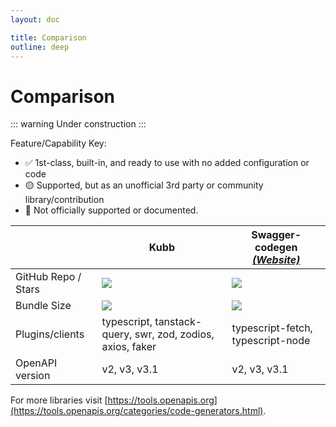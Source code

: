 ```yaml
---
layout: doc

title: Comparison
outline: deep
---
```


# Comparison

::: warning Under construction
:::

Feature/Capability Key:

- ✅ 1st-class, built-in, and ready to use with no added configuration or code
- 🟡 Supported, but as an unofficial 3rd party or community library/contribution
- 🛑 Not officially supported or documented.

|                     | Kubb                                                       | Swagger-codegen [_(Website)_][swagger-codegen]   |
| ------------------- | ---------------------------------------------------------- | ------------------------------------------------ |
| GitHub Repo / Stars | [![][stars-kubb]][gh-kubb]                                 | [![][stars-swagger-codegen]][gh-swagger-codegen] |
| Bundle Size         | [![][bp-kubb]][bpl-kubb]                                   | [![][bp-swagger-codegen]][bpl-swagger-codegen]   |
| Plugins/clients     | typescript, tanstack-query, swr, zod, zodios, axios, faker | typescript-fetch, typescript-node                |
| OpenAPI version     | v2, v3, v3.1                                               | v2, v3, v3.1                                     |

<!-- | Queries                 | ✅                                       | ✅                                                    |
| Cache Persistence       | ✅                                       | ✅                                                    | -->

For more libraries visit [https://tools.openapis.org](https://tools.openapis.org/categories/code-generators.html).

[bpl-kubb]: https://bundlephobia.com/result?p=@kubb/core
[bp-kubb]: https://badgen.net/bundlephobia/minzip/@kubb/core?label=💾
[gh-kubb]: https://github.com/kubb-labs/kubb
[stars-kubb]: https://img.shields.io/github/stars/kubb-labs/kubb?label=%F0%9F%8C%9F
[swagger-codegen]: https://swagger.io/tools/swagger-codegen/
[bp-swagger-codegen]: https://badgen.net/bundlephobia/minzip/swagger-codegen?label=💾
[gh-swagger-codegen]: https://github.com/swagger-api/swagger-codegen
[stars-swagger-codegen]: https://img.shields.io/github/stars/swagger-api/swagger-codegen?label=%F0%9F%8C%9F
[bpl-swagger-codegen]: https://bundlephobia.com/result?p=swagger-codegen
